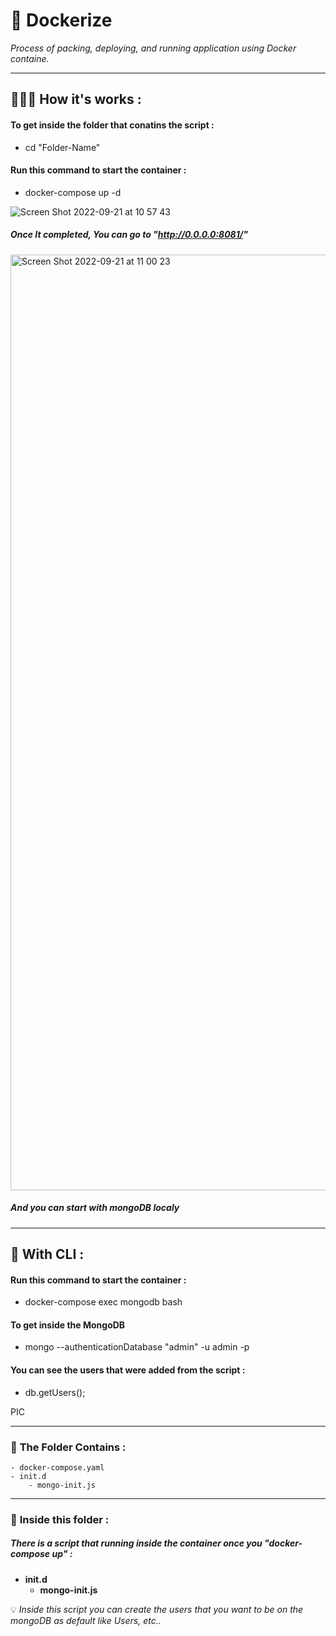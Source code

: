 # 🚧 Dockerize
*Process of packing, deploying, and running application using Docker containe.*

-----
## 👨🏻‍💻 **How it's works :** 

#### To get inside the folder that conatins the script :
- cd "Folder-Name"
#### Run this command to start the container :
- docker-compose up -d

![Screen Shot 2022-09-21 at 10 57 43](https://user-images.githubusercontent.com/43513994/191452599-3b28cd10-3238-4467-9adc-4faa5faf2d80.png)


##### Once It completed, You can go to "http://0.0.0.0:8081/"

<img width="1497" alt="Screen Shot 2022-09-21 at 11 00 23" src="https://user-images.githubusercontent.com/43513994/191456075-fcd2de50-3e43-4de8-ab54-46c3ac84f898.png">

##### And you can start with mongoDB localy

----

## 🐙 **With CLI :**

#### Run this command to start the container :
- docker-compose exec mongodb bash
#### To get inside the MongoDB
- mongo --authenticationDatabase "admin" -u admin -p
#### You can see the users that were added from the script :
- db.getUsers();

PIC

----

### 🎏 **The Folder Contains :**
```
- docker-compose.yaml
- init.d
    - mongo-init.js
```
------

### 🤖 **Inside this folder :**

##### **There is a script that running inside the container once you "docker-compose up" :**
- **init.d**
    - **mongo-init.js**


💡 *Inside this script you can create the users that you want to be on the mongoDB as default like Users, etc..*


